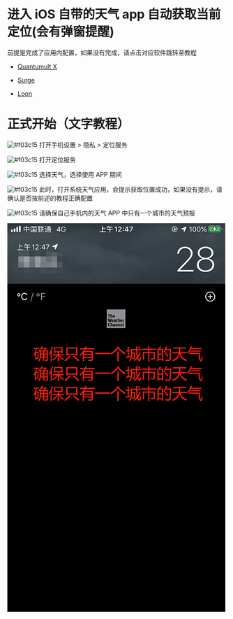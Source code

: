 # 进入 iOS 自带的天气 app 自动获取当前定位(会有弹窗提醒)

前提是完成了应用内配置，如果没有完成，请点击对应软件跳转至教程

- [Quantumult X](https://github.com/chiupam/tutorial/blob/master/caiyun/QuantumultX.md)

- [Surge](https://github.com/chiupam/tutorial/blob/master/caiyun/Surge.md)

- [Loon](https://github.com/chiupam/tutorial/blob/master/caiyun/Loon.md)

# 正式开始（文字教程）

![#f03c15](https://placehold.it/15/f03c15/000000?text=+) 打开手机设置 > 隐私 > 定位服务

![#f03c15](https://placehold.it/15/f03c15/000000?text=+) 打开定位服务

![#f03c15](https://placehold.it/15/f03c15/000000?text=+) 选择天气，选择使用 APP 期间

![#f03c15](https://placehold.it/15/f03c15/000000?text=+) 此时，打开系统天气应用，会提示获取位置成功，如果没有提示，请确认是否按前述的教程正确配置

![#f03c15](https://placehold.it/15/f03c15/000000?text=+) 请确保自己手机内的天气 APP 中只有一个城市的天气预报

![image](https://raw.githubusercontent.com/chiupam/tutorial-image/master/QuantumultX/caiyun_weatherapp.png)
